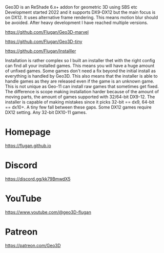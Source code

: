 Geo3D is an ReShade 6.x+ addon for geometric 3D using SBS etc
Development started 2022 and it supports DX9-DX12 but the main focus is on DX12.
It uses alternative frame rendering.
This means motion blur should be avoided.
After heavy development I have reached multiple versions.

https://github.com/Flugan/Geo3D-marvel

https://github.com/Flugan/Geo3D-tiny

https://github.com/Flugan/Installler

Installation is rather complex so I built an installer thet with the right config can find all your installed games. This means you will have a huge amount of unfixed games. Some games don't need a fix beyond the initial install as everything is handled by Geo3D. This also means that the installer is able to handle games as they are released even if the game is an unknown game. This is not unique as Geo-11 can install raw games that sometimes get fixed. The difference is scope making installation harder because of the amount of moving parts, the amount of games supported with 32/64-bit DX9-12. The installer is capable of making mistakes since it picks 32-bit == dx9, 64-bit == dx10+. A tiny few fall between these gaps. Some DX12 games require DX12 setting. Any 32-bit DX10-11 games.

# Homepage
https://flugan.github.io

# Discord
https://discord.gg/kk79BmwdX5

# YouTube
https://www.youtube.com/@geo3D-flugan

# Patreon
https://patreon.com/Geo3D
